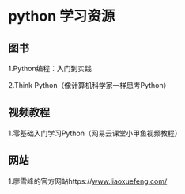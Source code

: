 # python 学习资源
## 图书
 1.Python编程：入门到实践

 2.Think Python（像计算机科学家一样思考Python）
## 视频教程
 1.零基础入门学习Python（网易云课堂小甲鱼视频教程）
## 网站
 1.廖雪峰的官方网站https://www.liaoxuefeng.com/
